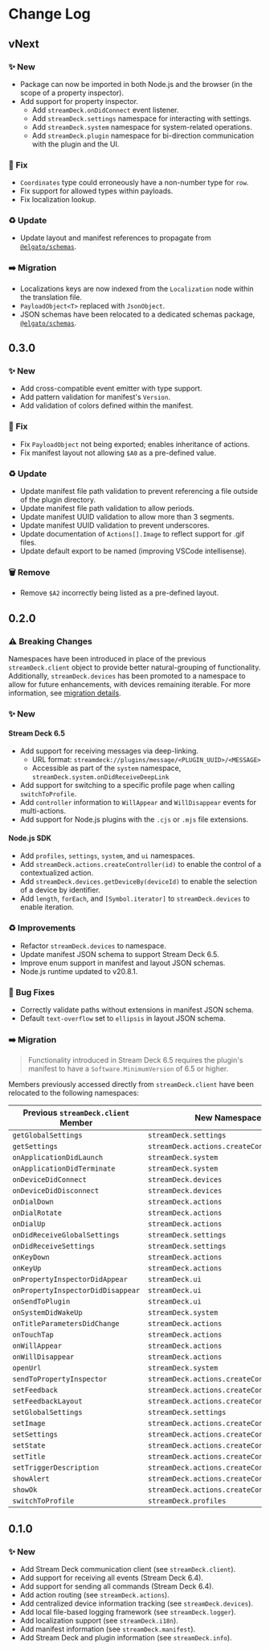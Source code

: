 <!--

## {version}

⚠️ Breaking change
✨ New
🐞 Fix
♻️ Refactor / Enhance / Update

-->

# Change Log

## vNext

### ✨ New

-   Package can now be imported in both Node.js and the browser (in the scope of a property inspector).
-   Add support for property inspector.
    -   Add `streamDeck.onDidConnect` event listener.
    -   Add `streamDeck.settings` namespace for interacting with settings.
    -   Add `streamDeck.system` namespace for system-related operations.
    -   Add `streamDeck.plugin` namespace for bi-direction communication with the plugin and the UI.

### 🐞 Fix

-   `Coordinates` type could erroneously have a non-number type for `row`.
-   Fix support for allowed types within payloads.
-   Fix localization lookup.

### ♻️ Update

-   Update layout and manifest references to propagate from [`@elgato/schemas`](https://github.com/elgatosf/schemas).

### ➡️ Migration

-   Localizations keys are now indexed from the `Localization` node within the translation file.
-   `PayloadObject<T>` replaced with `JsonObject`.
-   JSON schemas have been relocated to a dedicated schemas package, [`@elgato/schemas`](https://github.com/elgatosf/schemas).

## 0.3.0

### ✨ New

-   Add cross-compatible event emitter with type support.
-   Add pattern validation for manifest's `Version`.
-   Add validation of colors defined within the manifest.

### 🐞 Fix

-   Fix `PayloadObject` not being exported; enables inheritance of actions.
-   Fix manifest layout not allowing `$A0` as a pre-defined value.

### ♻️ Update

-   Update manifest file path validation to prevent referencing a file outside of the plugin directory.
-   Update manifest file path validation to allow periods.
-   Update manifest UUID validation to allow more than 3 segments.
-   Update manifest UUID validation to prevent underscores.
-   Update documentation of `Actions[].Image` to reflect support for .gif files.
-   Update default export to be named (improving VSCode intellisense).

### 🗑️ Remove

-   Remove `$A2` incorrectly being listed as a pre-defined layout.

## 0.2.0

### ⚠️ Breaking Changes

Namespaces have been introduced in place of the previous `streamDeck.client` object to provide better natural-grouping of functionality. Additionally, `streamDeck.devices` has been promoted to a namespace to allow for future enhancements, with devices remaining iterable. For more information, see [migration details](#0-2-0_migration).

### ✨ New

#### Stream Deck 6.5

-   Add support for receiving messages via deep-linking.
    -   URL format: `streamdeck://plugins/message/<PLUGIN_UUID>/<MESSAGE>`
    -   Accessible as part of the `system` namespace, `streamDeck.system.onDidReceiveDeepLink`
-   Add support for switching to a specific profile page when calling `switchToProfile`.
-   Add `controller` information to `WillAppear` and `WillDisappear` events for multi-actions.
-   Add support for Node.js plugins with the `.cjs` or `.mjs` file extensions.

#### Node.js SDK

-   Add `profiles`, `settings`, `system`, and `ui` namespaces.
-   Add `streamDeck.actions.createController(id)` to enable the control of a contextualized action.
-   Add `streamDeck.devices.getDeviceBy(deviceId)` to enable the selection of a device by identifier.
-   Add `length`, `forEach`, and `[Symbol.iterator]` to `streamDeck.devices` to enable iteration.

### ♻️ Improvements

-   Refactor `streamDeck.devices` to namespace.
-   Update manifest JSON schema to support Stream Deck 6.5.
-   Improve enum support in manifest and layout JSON schemas.
-   Node.js runtime updated to v20.8.1.

### 🐞 Bug Fixes

-   Correctly validate paths without extensions in manifest JSON schema.
-   Default `text-overflow` set to `ellipsis` in layout JSON schema.

<h3 id="0-2-0_migration">
	➡️ Migration
</h3>

> Functionality introduced in Stream Deck 6.5 requires the plugin's manifest to have a `Software.MinimumVersion` of 6.5 or higher.

Members previously accessed directly from `streamDeck.client` have been relocated to the following namespaces:

| Previous `streamDeck.client` Member | New Namespace                             |
| ----------------------------------- | ----------------------------------------- |
| `getGlobalSettings`                 | `streamDeck.settings`                     |
| `getSettings`                       | `streamDeck.actions.createController(id)` |
| `onApplicationDidLaunch`            | `streamDeck.system`                       |
| `onApplicationDidTerminate`         | `streamDeck.system`                       |
| `onDeviceDidConnect`                | `streamDeck.devices`                      |
| `onDeviceDidDisconnect`             | `streamDeck.devices`                      |
| `onDialDown`                        | `streamDeck.actions`                      |
| `onDialRotate`                      | `streamDeck.actions`                      |
| `onDialUp`                          | `streamDeck.actions`                      |
| `onDidReceiveGlobalSettings`        | `streamDeck.settings`                     |
| `onDidReceiveSettings`              | `streamDeck.settings`                     |
| `onKeyDown`                         | `streamDeck.actions`                      |
| `onKeyUp`                           | `streamDeck.actions`                      |
| `onPropertyInspectorDidAppear`      | `streamDeck.ui`                           |
| `onPropertyInspectorDidDisappear`   | `streamDeck.ui`                           |
| `onSendToPlugin`                    | `streamDeck.ui`                           |
| `onSystemDidWakeUp`                 | `streamDeck.system`                       |
| `onTitleParametersDidChange`        | `streamDeck.actions`                      |
| `onTouchTap`                        | `streamDeck.actions`                      |
| `onWillAppear`                      | `streamDeck.actions`                      |
| `onWillDisappear`                   | `streamDeck.actions`                      |
| `openUrl`                           | `streamDeck.system`                       |
| `sendToPropertyInspector`           | `streamDeck.actions.createController(id)` |
| `setFeedback`                       | `streamDeck.actions.createController(id)` |
| `setFeedbackLayout`                 | `streamDeck.actions.createController(id)` |
| `setGlobalSettings`                 | `streamDeck.settings`                     |
| `setImage`                          | `streamDeck.actions.createController(id)` |
| `setSettings`                       | `streamDeck.actions.createController(id)` |
| `setState`                          | `streamDeck.actions.createController(id)` |
| `setTitle`                          | `streamDeck.actions.createController(id)` |
| `setTriggerDescription`             | `streamDeck.actions.createController(id)` |
| `showAlert`                         | `streamDeck.actions.createController(id)` |
| `showOk`                            | `streamDeck.actions.createController(id)` |
| `switchToProfile`                   | `streamDeck.profiles`                     |

## 0.1.0

### ✨ New

-   Add Stream Deck communication client (see `streamDeck.client`).
-   Add support for receiving all events (Stream Deck 6.4).
-   Add support for sending all commands (Stream Deck 6.4).
-   Add action routing (see `streamDeck.actions`).
-   Add centralized device information tracking (see `streamDeck.devices`).
-   Add local file-based logging framework (see `streamDeck.logger`).
-   Add localization support (see `streamDeck.i18n`).
-   Add manifest information (see `streamDeck.manifest`).
-   Add Stream Deck and plugin information (see `streamDeck.info`).
